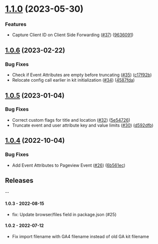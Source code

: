 # [1.1.0](https://github.com/mparticle-integrations/mparticle-javascript-integration-google-analytics-4/compare/v1.0.6...v1.1.0) (2023-05-30)


### Features

* Capture Client ID on Client Side Forwarding ([#37](https://github.com/mparticle-integrations/mparticle-javascript-integration-google-analytics-4/issues/37)) ([9636091](https://github.com/mparticle-integrations/mparticle-javascript-integration-google-analytics-4/commit/963609125d598220a69c8d1f7b854c41f345c3ba))

## [1.0.6](https://github.com/mparticle-integrations/mparticle-javascript-integration-google-analytics-4/compare/v1.0.5...v1.0.6) (2023-02-22)


### Bug Fixes

* Check if Event Attributes are empty before truncating ([#35](https://github.com/mparticle-integrations/mparticle-javascript-integration-google-analytics-4/issues/35)) ([c17f92b](https://github.com/mparticle-integrations/mparticle-javascript-integration-google-analytics-4/commit/c17f92b4f747fa4669ba76780d71ed7311b043bd))
* Relocate config call earlier in kit initialization ([#34](https://github.com/mparticle-integrations/mparticle-javascript-integration-google-analytics-4/issues/34)) ([4587fda](https://github.com/mparticle-integrations/mparticle-javascript-integration-google-analytics-4/commit/4587fdaa998e114886412c5e99f18392c178eca3))

## [1.0.5](https://github.com/mparticle-integrations/mparticle-javascript-integration-google-analytics-4/compare/v1.0.4...v1.0.5) (2023-01-04)


### Bug Fixes

* Correct custom flags for title and location ([#32](https://github.com/mparticle-integrations/mparticle-javascript-integration-google-analytics-4/issues/32)) ([5e54726](https://github.com/mparticle-integrations/mparticle-javascript-integration-google-analytics-4/commit/5e547269c7343c9308aa68f81c69c3c8084e68ca))
* Truncate event and user attribute key and value limits ([#30](https://github.com/mparticle-integrations/mparticle-javascript-integration-google-analytics-4/issues/30)) ([d592dfb](https://github.com/mparticle-integrations/mparticle-javascript-integration-google-analytics-4/commit/d592dfbaec887f6f029909369d7fee82ab13c70c))

## [1.0.4](https://github.com/mparticle-integrations/mparticle-javascript-integration-google-analytics-4/compare/v1.0.3...v1.0.4) (2022-10-04)


### Bug Fixes

* Add Event Attributes to Pageview Event ([#26](https://github.com/mparticle-integrations/mparticle-javascript-integration-google-analytics-4/issues/26)) ([6b561ec](https://github.com/mparticle-integrations/mparticle-javascript-integration-google-analytics-4/commit/6b561ec8d9d10b396f14939cdf013dd6c9e70a16))

## Releases

--

#### 1.0.3 - 2022-08-15

* fix: Update browser/files field in package.json (#25)

#### 1.0.2 - 2022-07-12

* Fix import filename with GA4 filename instead of old GA kit filename
